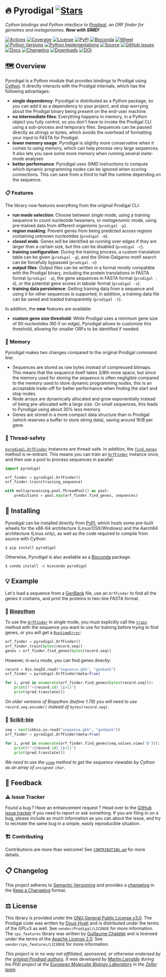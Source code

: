 # 🔥 Pyrodigal [![Stars](https://img.shields.io/github/stars/althonos/pyrodigal.svg?style=social&maxAge=3600&label=Star)](https://github.com/althonos/pyrodigal/stargazers)

*Cython bindings and Python interface to [Prodigal](https://github.com/hyattpd/Prodigal/), an ORF
finder for genomes and metagenomes. **Now with SIMD!***

[![Actions](https://img.shields.io/github/workflow/status/althonos/pyrodigal/Test/main?logo=github&style=flat-square&maxAge=300)](https://github.com/althonos/pyrodigal/actions)
[![Coverage](https://img.shields.io/codecov/c/gh/althonos/pyrodigal?style=flat-square&maxAge=3600)](https://codecov.io/gh/althonos/pyrodigal/)
[![License](https://img.shields.io/badge/license-GPLv3-blue.svg?style=flat-square&maxAge=2678400)](https://choosealicense.com/licenses/gpl-3.0/)
[![PyPI](https://img.shields.io/pypi/v/pyrodigal.svg?style=flat-square&maxAge=3600)](https://pypi.org/project/pyrodigal)
[![Bioconda](https://img.shields.io/conda/vn/bioconda/pyrodigal?style=flat-square&maxAge=3600)](https://anaconda.org/bioconda/pyrodigal)
[![Wheel](https://img.shields.io/pypi/wheel/pyrodigal.svg?style=flat-square&maxAge=3600)](https://pypi.org/project/pyrodigal/#files)
[![Python Versions](https://img.shields.io/pypi/pyversions/pyrodigal.svg?style=flat-square&maxAge=600)](https://pypi.org/project/pyrodigal/#files)
[![Python Implementations](https://img.shields.io/pypi/implementation/pyrodigal.svg?style=flat-square&maxAge=600&label=impl)](https://pypi.org/project/pyrodigal/#files)
[![Source](https://img.shields.io/badge/source-GitHub-303030.svg?maxAge=2678400&style=flat-square)](https://github.com/althonos/pyrodigal/)
[![GitHub issues](https://img.shields.io/github/issues/althonos/pyrodigal.svg?style=flat-square&maxAge=600)](https://github.com/althonos/pyrodigal/issues)
[![Docs](https://img.shields.io/readthedocs/pyrodigal/latest?style=flat-square&maxAge=600)](https://pyrodigal.readthedocs.io)
[![Changelog](https://img.shields.io/badge/keep%20a-changelog-8A0707.svg?maxAge=2678400&style=flat-square)](https://github.com/althonos/pyrodigal/blob/main/CHANGELOG.md)
[![Downloads](https://img.shields.io/badge/dynamic/json?style=flat-square&color=303f9f&maxAge=86400&label=downloads&query=%24.total_downloads&url=https%3A%2F%2Fapi.pepy.tech%2Fapi%2Fprojects%2Fpyrodigal)](https://pepy.tech/project/pyrodigal)
[![DOI](https://img.shields.io/badge/doi-10.5281%2Fzenodo.4015169-purple?style=flat-square&maxAge=86400)](https://doi.org/10.5281/zenodo.4015169)


## 🗺️ Overview

Pyrodigal is a Python module that provides bindings to Prodigal using
[Cython](https://cython.org/). It directly interacts with the Prodigal
internals, which has the following advantages:

- **single dependency**: Pyrodigal is distributed as a Python package, so you
  can add it as a dependency to your project, and stop worrying about the
  Prodigal binary being present on the end-user machine.
- **no intermediate files**: Everything happens in memory, in a Python object
  you fully control, so you don't have to invoke the Prodigal CLI using a
  sub-process and temporary files. Sequences can be passed directly as
  strings or bytes, which avoids the overhead of formatting your input to
  FASTA for Prodigal.
- **lower memory usage**: Pyrodigal is slightly more conservative when it comes
  to using memory, which can help process very large sequences. It also lets
  you save some more memory when running several *meta*-mode analyses
- **better performance**: Pyrodigal uses *SIMD* instructions to compute which
  dynamic programming nodes can be ignored when scoring connections. This can
  save from a third to half the runtime depending on the sequence.

### 📋 Features

The library now features everything from the original Prodigal CLI:

- **run mode selection**: Choose between *single* mode, using a training
  sequence to count nucleotide hexamers, or *metagenomic* mode, using
  pre-trained data from different organisms (`prodigal -p`).
- **region masking**: Prevent genes from being predicted across regions
  containing unknown nucleotides  (`prodigal -m`).
- **closed ends**: Genes will be identified as running over edges if they
  are larger than a certain size, but this can be disabled (`prodigal -c`).
- **training configuration**: During the training process, a custom
  translation table can be given (`prodigal -g`), and the Shine-Dalgarno motif
  search can be forcefully bypassed (`prodigal -n`)
- **output files**: Output files can be written in a format mostly
  compatible with the Prodigal binary, including the protein translations
  in FASTA format (`prodigal -a`), the gene sequences in FASTA format
  (`prodigal -d`), or the potential gene scores in tabular format
  (`prodigal -s`).
- **training data persistence**: Getting training data from a sequence and
  using it for other sequences is supported; in addition, a training data
  file can be saved and loaded transparently (`prodigal -t`).

In addition, the **new** features are available:

- **custom gene size threshold**: While Prodigal uses a minimum gene size
  of 90 nucleotides (60 if on edge), Pyrodigal allows to customize this
  threshold, allowing for smaller ORFs to be identified if needed.

### 🐏 Memory

Pyrodigal makes two changes compared to the original Prodigal command line:

* Sequences are stored as raw bytes instead of compressed bitmaps. This means
  that the sequence itself takes 3/8th more space, but since the memory used
  for storing the sequence is often negligible compared to the memory used to
  store dynamic programming nodes, this is an acceptable trade-off for better
  performance when finding the start and stop nodes.
* Node arrays are dynamically allocated and grow exponentially instead of
  being pre-allocated with a large size. On small sequences, this leads to
  Pyrodigal using about 30% less memory.
* Genes are stored in a more compact data structure than in Prodigal (which
  reserves a buffer to store string data), saving around 1KiB per gene.


### 🧶 Thread-safety

[`pyrodigal.OrfFinder`](https://pyrodigal.readthedocs.io/en/stable/api/orf_finder.html#pyrodigal.OrfFinder)
instances are thread-safe. In addition, the
[`find_genes`](https://pyrodigal.readthedocs.io/en/stable/api/orf_finder.html#pyrodigal.OrfFinder.find_genes)
method is re-entrant. This means you can train an
[`OrfFinder`](https://pyrodigal.readthedocs.io/en/stable/api/orf_finder.html#pyrodigal.OrfFinder)
instance once, and then use a pool to process sequences in parallel:
```python
import pyrodigal

orf_finder = pyrodigal.OrfFinder()
orf_finder.train(training_sequence)

with multiprocessing.pool.ThreadPool() as pool:
    predictions = pool.map(orf_finder.find_genes, sequences)
```

## 🔧 Installing

Pyrodigal can be installed directly from [PyPI](https://pypi.org/project/pyrodigal/),
which hosts some pre-built wheels for the x86-64 architecture (Linux/OSX/Windows)
and the Aarch64 architecture (Linux only), as well as the code required to compile
from source with Cython:
```console
$ pip install pyrodigal
```

Otherwise, Pyrodigal is also available as a [Bioconda](https://bioconda.github.io/)
package:
```console
$ conda install -c bioconda pyrodigal
```

## 💡 Example

Let's load a sequence from a
[GenBank](http://www.insdc.org/files/feature_table.html) file, use an `OrfFinder`
to find all the genes it contains, and print the proteins in two-line FASTA
format.

### 🔬 [Biopython](https://github.com/biopython/biopython)

To use the [`OrfFinder`](https://pyrodigal.readthedocs.io/en/stable/api/orf_finder.html#pyrodigal.OrfFinder) in single mode, you must explicitly call the
[`train`](https://pyrodigal.readthedocs.io/en/stable/api/orf_finder.html#pyrodigal.OrfFinder.train) method
with the sequence you want to use for training before trying to find genes,
or you will get a [`RuntimeError`](https://docs.python.org/3/library/exceptions.html#RuntimeError):
```python
orf_finder = pyrodigal.OrfFinder()
orf_finder.train(bytes(record.seq))
genes = orf_finder.find_genes(bytes(record.seq))
```

However, in `meta` mode, you can find genes directly:
```python
record = Bio.SeqIO.read("sequence.gbk", "genbank")
orf_finder = pyrodigal.OrfFinder(meta=True)

for i, pred in enumerate(orf_finder.find_genes(bytes(record.seq))):
    print(f">{record.id}_{i+1}")
    print(pred.translate())
```

*On older versions of Biopython (before 1.79) you will need to use
`record.seq.encode()` instead of `bytes(record.seq)`*.


### 🧪 [Scikit-bio](https://github.com/biocore/scikit-bio)

```python
seq = next(skbio.io.read("sequence.gbk", "genbank"))
orf_finder = pyrodigal.OrfFinder(meta=True)

for i, pred in enumerate(orf_finder.find_genes(seq.values.view('B'))):
    print(f">{record.id}_{i+1}")
    print(pred.translate())
```

*We need to use the [`view`](https://numpy.org/doc/stable/reference/generated/numpy.ndarray.view.html)
method to get the sequence viewable by Cython as an array of `unsigned char`.*


## 💭 Feedback

### ⚠️ Issue Tracker

Found a bug ? Have an enhancement request ? Head over to the [GitHub issue
tracker](https://github.com/althonos/pyrodigal/issues) if you need to report
or ask something. If you are filing in on a bug, please include as much
information as you can about the issue, and try to recreate the same bug
in a simple, easily reproducible situation.

### 🏗️ Contributing

Contributions are more than welcome! See
[`CONTRIBUTING.md`](https://github.com/althonos/pyrodigal/blob/main/CONTRIBUTING.md)
for more details.

## 📋 Changelog

This project adheres to [Semantic Versioning](http://semver.org/spec/v2.0.0.html)
and provides a [changelog](https://github.com/althonos/pyrodigal/blob/main/CHANGELOG.md)
in the [Keep a Changelog](http://keepachangelog.com/en/1.0.0/) format.


## ⚖️ License

This library is provided under the [GNU General Public License v3.0](https://choosealicense.com/licenses/gpl-3.0/).
The Prodigal code was written by [Doug Hyatt](https://github.com/hyattpd) and is distributed under the
terms of the GPLv3 as well. See `vendor/Prodigal/LICENSE` for more information. The `cpu_features` library was written by [Guillaume Chatelet](https://github.com/gchatelet) and is
licensed under the terms of the [Apache License 2.0](https://choosealicense.com/licenses/apache-2.0/). See `vendor/cpu_features/LICENSE` for more information.

*This project is in no way not affiliated, sponsored, or otherwise endorsed
by the [original Prodigal authors](https://github.com/hyattpd). It was developed
by [Martin Larralde](https://github.com/althonos/) during his PhD project
at the [European Molecular Biology Laboratory](https://www.embl.de/) in
the [Zeller team](https://github.com/zellerlab).*
